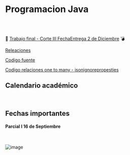 # Programacion Java

<br>
<br>

:volcano: [Trabajo final - Corte III FechaEntrega 2 de Diciembre](https://github.com/crodrigr/programacion-java-2023-02/blob/master/03_Corte_II/01_TrabajoFinal.md) :bomb:

[Releaciones](https://www.adictosaltrabajo.com/2020/04/02/hibernate-onetoone-onetomany-manytoone-y-manytomany/)

[Codigo fuente](https://github.com/crodrigr/programacion-java-uts-2023-crud-cliente)

[Codigo relaciones one to many - jsonignorepropesties](https://github.com/crodrigr/spring-boot-relation-one-to-many)

## Calendario académico 

<br>

## Fechas importantes 

#### Parcial I 16 de Septiembre

<br>

![image](https://github.com/crodrigr/programacion-java-2023-02/assets/31961588/211922d7-21a0-4c5d-a565-3374813854a9)



